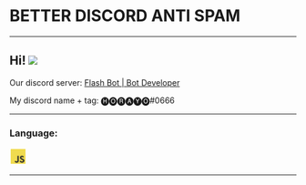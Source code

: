 # BETTER DISCORD ANTI SPAM

---

## Hi! <img src="https://raw.githubusercontent.com/MartinHeinz/MartinHeinz/master/wave.gif" width="30px">

Our discord server: [Flash Bot | Bot Developer](https://discord.gg/8Fz2evUCP3)

My discord name + tag: 🅗🅞🅡🅐🅨🅞#0666  

---

### Language:
<img style="margin: 2px" alt="JavaScript" width="26px" src="https://raw.githubusercontent.com/github/explore/80688e429a7d4ef2fca1e82350fe8e3517d3494d/topics/javascript/javascript.png" />

---
